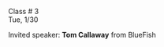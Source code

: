
<div class="lecture1">

<div class="column_date">

Class # 3 <br> 
Tue, 1/30 

</div>

<div class="column_materials">
<p markdown="block">

Invited speaker: __Tom Callaway__ from BlueFish 


</p>
</div>


<div class="column_assign">
<p markdown="block">




</p>
</div>
    
</div>
